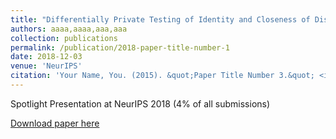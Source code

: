 ```yaml
---
title: "Differentially Private Testing of Identity and Closeness of Discrete Distributions"
authors: aaaa,aaaa,aaa,aaa
collection: publications
permalink: /publication/2018-paper-title-number-1
date: 2018-12-03
venue: 'NeurIPS'
citation: 'Your Name, You. (2015). &quot;Paper Title Number 3.&quot; <i>Journal 1</i>. 1(3).'
---
```


Spotlight Presentation at NeurIPS 2018 (4% of all submissions)
 
[Download paper here](https://papers.nips.cc/paper/7920-differentially-private-testing-of-identity-and-closeness-of-discrete-distributions.pdf)

